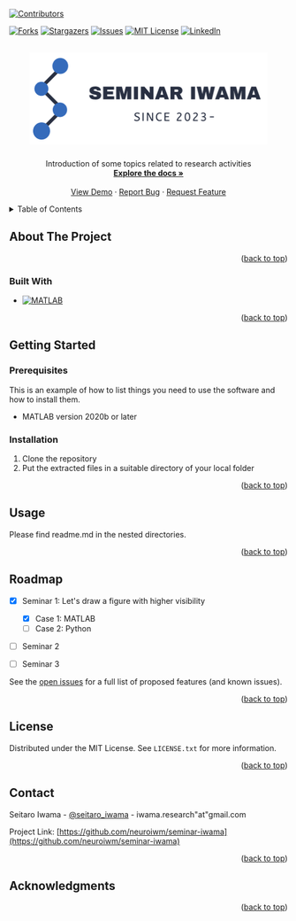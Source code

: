 <!-- Improved compatibility of back to top link: See: https://github.com/othneildrew/Best-README-Template/pull/73 -->
<a name="readme-top"></a>
<!--
*** Thanks for checking out the Best-README-Template. If you have a suggestion
*** that would make this better, please fork the repo and create a pull request
*** or simply open an issue with the tag "enhancement".
*** Don't forget to give the project a star!
*** Thanks again! Now go create something AMAZING! :D
-->



<!-- PROJECT SHIELDS -->
<!--
*** I'm using markdown "reference style" links for readability.
*** Reference links are enclosed in brackets [ ] instead of parentheses ( ).
*** See the bottom of this document for the declaration of the reference variables
*** for contributors-url, forks-url, etc. This is an optional, concise syntax you may use.
*** https://www.markdownguide.org/basic-syntax/#reference-style-links
-->
[![Contributors][contributors-shield]][contributors-url]

[![Forks][forks-shield]][forks-url]
[![Stargazers][stars-shield]][stars-url]
[![Issues][issues-shield]][issues-url]
[![MIT License][license-shield]][license-url]
[![LinkedIn][linkedin-shield]][linkedin-url]



<!-- PROJECT LOGO -->
<br />
<div align="center">
  <a href="https://github.com/neuroiwm/seminar-iwama">
    <img src="images/logo.png" alt="Logo" width="430" height="166">
  </a>

<h3 align="center"></h3>

  <p align="center">
    Introduction of some topics related to research activities
    <br />
    <a href="https://github.com/neuroiwm/seminar-iwama"><strong>Explore the docs »</strong></a>
    <br />
    <br />
    <a href="https://github.com/neuroiwm/seminar-iwama">View Demo</a>
    ·
    <a href="https://github.com/neuroiwm/seminar-iwama/issues">Report Bug</a>
    ·
    <a href="https://github.com/neuroiwm/seminar-iwama/issues">Request Feature</a>
  </p>
</div>



<!-- TABLE OF CONTENTS -->
<details>
  <summary>Table of Contents</summary>
  <ol>
    <li>
      <a href="#about-the-project">About The Project</a>
      <ul>
        <li><a href="#built-with">Built With</a></li>
      </ul>
    </li>
    <li>
      <a href="#getting-started">Getting Started</a>
      <ul>
        <li><a href="#prerequisites">Prerequisites</a></li>
        <li><a href="#installation">Installation</a></li>
      </ul>
    </li>
    <li><a href="#usage">Usage</a></li>
    <li><a href="#roadmap">Roadmap</a></li>
    <li><a href="#contributing">Contributing</a></li>
    <li><a href="#license">License</a></li>
    <li><a href="#contact">Contact</a></li>
    <li><a href="#acknowledgments">Acknowledgments</a></li>
  </ol>
</details>



<!-- ABOUT THE PROJECT -->
## About The Project

<p align="right">(<a href="#readme-top">back to top</a>)</p>



### Built With

* [![MATLAB][MATLAB]][MATLAB-url]



<p align="right">(<a href="#readme-top">back to top</a>)</p>



<!-- GETTING STARTED -->
## Getting Started



### Prerequisites

This is an example of how to list things you need to use the software and how to install them.
* MATLAB
  version 2020b or later 

### Installation

1. Clone the repository
2. Put the extracted files in a suitable directory of your local folder


<p align="right">(<a href="#readme-top">back to top</a>)</p>



<!-- USAGE EXAMPLES -->
## Usage

Please find readme.md in the nested directories.

<p align="right">(<a href="#readme-top">back to top</a>)</p>



<!-- ROADMAP -->
## Roadmap

- [x] Seminar 1: Let's draw a figure with higher visibility
    - [x] Case 1: MATLAB
    - [ ] Case 2: Python
- [ ] Seminar 2
- [ ] Seminar 3
    

See the [open issues](https://github.com/neuroiwm/seminar-iwama/issues) for a full list of proposed features (and known issues).

<p align="right">(<a href="#readme-top">back to top</a>)</p>




<!-- LICENSE -->
## License

Distributed under the MIT License. See `LICENSE.txt` for more information.

<p align="right">(<a href="#readme-top">back to top</a>)</p>



<!-- CONTACT -->
## Contact

Seitaro Iwama - [@seitaro_iwama](https://twitter.com/seitaro_iwama) - iwama.research"at"gmail.com

Project Link: [https://github.com/neuroiwm/seminar-iwama](https://github.com/neuroiwm/seminar-iwama)

<p align="right">(<a href="#readme-top">back to top</a>)</p>



<!-- ACKNOWLEDGMENTS -->
## Acknowledgments


<p align="right">(<a href="#readme-top">back to top</a>)</p>



<!-- MARKDOWN LINKS & IMAGES -->
<!-- https://www.markdownguide.org/basic-syntax/#reference-style-links -->
[contributors-shield]: https://img.shields.io/github/contributors/neuroiwm/seminar-iwama.svg?style=for-the-badge
[contributors-url]: https://github.com/neuroiwm/seminar-iwama/graphs/contributors
[forks-shield]: https://img.shields.io/github/forks/neuroiwm/seminar-iwama.svg?style=for-the-badge
[forks-url]: https://github.com/neuroiwm/seminar-iwama/network/members
[stars-shield]: https://img.shields.io/github/stars/neuroiwm/seminar-iwama.svg?style=for-the-badge
[stars-url]: https://github.com/neuroiwm/seminar-iwama/stargazers
[issues-shield]: https://img.shields.io/github/issues/neuroiwm/seminar-iwama.svg?style=for-the-badge
[issues-url]: https://github.com/neuroiwm/seminar-iwama/issues
[license-shield]: https://img.shields.io/github/license/neuroiwm/seminar-iwama.svg?style=for-the-badge
[license-url]: https://github.com/neuroiwm/seminar-iwama/blob/master/LICENSE.txt
[linkedin-shield]: https://img.shields.io/badge/-LinkedIn-black.svg?style=for-the-badge&logo=linkedin&colorB=555
[linkedin-url]: https://www.linkedin.com/in/seitaro-iwama-61b9ab256/
[product-screenshot]: images/screenshot.png
[Next.js]: https://img.shields.io/badge/next.js-000000?style=for-the-badge&logo=nextdotjs&logoColor=white
[Next-url]: https://nextjs.org/
[React.js]: https://img.shields.io/badge/React-20232A?style=for-the-badge&logo=react&logoColor=61DAFB
[React-url]: https://reactjs.org/
[Vue.js]: https://img.shields.io/badge/Vue.js-35495E?style=for-the-badge&logo=vuedotjs&logoColor=4FC08D
[Vue-url]: https://vuejs.org/
[Angular.io]: https://img.shields.io/badge/Angular-DD0031?style=for-the-badge&logo=angular&logoColor=white
[Angular-url]: https://angular.io/
[Svelte.dev]: https://img.shields.io/badge/Svelte-4A4A55?style=for-the-badge&logo=svelte&logoColor=FF3E00
[Svelte-url]: https://svelte.dev/
[Laravel.com]: https://img.shields.io/badge/Laravel-FF2D20?style=for-the-badge&logo=laravel&logoColor=white
[Laravel-url]: https://laravel.com
[Bootstrap.com]: https://img.shields.io/badge/Bootstrap-563D7C?style=for-the-badge&logo=bootstrap&logoColor=white
[Bootstrap-url]: https://getbootstrap.com
[JQuery.com]: https://img.shields.io/badge/jQuery-0769AD?style=for-the-badge&logo=jquery&logoColor=white
[JQuery-url]: https://jquery.com 
[MATLAB]: https://img.shields.io/badge/-MATLAB-0076A8.svg?logo=mathworks&style=plastic
[MATLAB-url]: https://jp.mathworks.com/products/matlab.html


